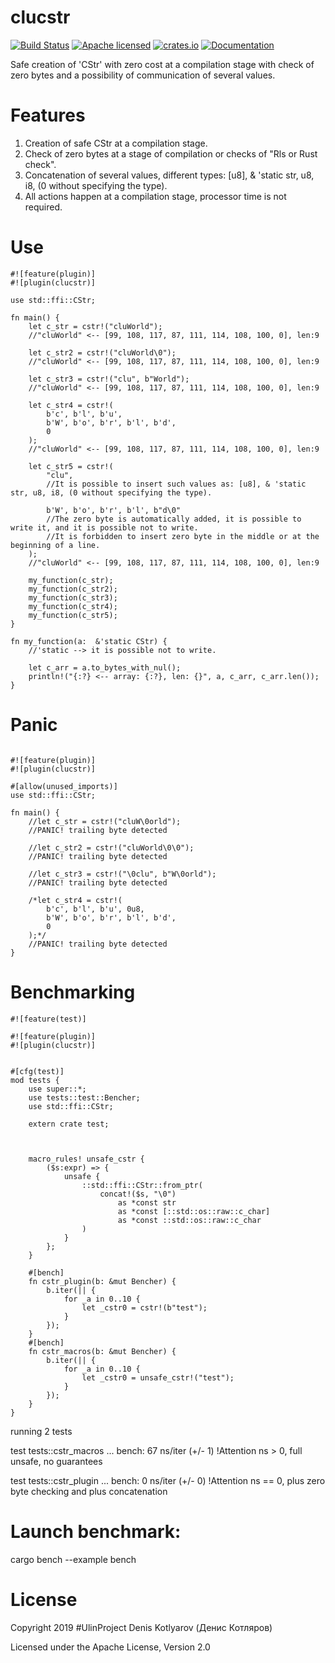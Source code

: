 # clucstr
[![Build Status](https://travis-ci.org/clucompany/cluCStr.svg?branch=master)](https://travis-ci.org/clucompany/cluCStr)
[![Apache licensed](https://img.shields.io/badge/license-Apache%202.0-blue.svg)](./LICENSE)
[![crates.io](http://meritbadge.herokuapp.com/clucstr)](https://crates.io/crates/clucstr)
[![Documentation](https://docs.rs/clucstr/badge.svg)](https://docs.rs/clucstr)

Safe creation of 'CStr' with zero cost at a compilation stage with check of zero bytes and a possibility of communication of several values.

# Features
1. Creation of safe CStr at a compilation stage.
2. Check of zero bytes at a stage of compilation or checks of "Rls or Rust check".
3. Concatenation of several values, different types: [u8], & 'static str, u8, i8, (0 without specifying the type).
4. All actions happen at a compilation stage, processor time is not required.

# Use
```
#![feature(plugin)]
#![plugin(clucstr)]

use std::ffi::CStr;

fn main() {
	let c_str = cstr!("cluWorld");
	//"cluWorld" <-- [99, 108, 117, 87, 111, 114, 108, 100, 0], len:9
	
	let c_str2 = cstr!("cluWorld\0");
	//"cluWorld" <-- [99, 108, 117, 87, 111, 114, 108, 100, 0], len:9
	
	let c_str3 = cstr!("clu", b"World");
	//"cluWorld" <-- [99, 108, 117, 87, 111, 114, 108, 100, 0], len:9
	
	let c_str4 = cstr!(
		b'c', b'l', b'u',
		b'W', b'o', b'r', b'l', b'd',
		0
	);
	//"cluWorld" <-- [99, 108, 117, 87, 111, 114, 108, 100, 0], len:9
	
	let c_str5 = cstr!(
		"clu",
		//It is possible to insert such values as: [u8], & 'static str, u8, i8, (0 without specifying the type).
		
		b'W', b'o', b'r', b'l', b"d\0"
		//The zero byte is automatically added, it is possible to write it, and it is possible not to write.
		//It is forbidden to insert zero byte in the middle or at the beginning of a line.
	);
	//"cluWorld" <-- [99, 108, 117, 87, 111, 114, 108, 100, 0], len:9
	
	my_function(c_str);
	my_function(c_str2);
	my_function(c_str3);
	my_function(c_str4);
	my_function(c_str5);
}

fn my_function(a:  &'static CStr) {
	//'static --> it is possible not to write.
	
	let c_arr = a.to_bytes_with_nul();
	println!("{:?} <-- array: {:?}, len: {}", a, c_arr, c_arr.len());
}
```

# Panic
```

#![feature(plugin)]
#![plugin(clucstr)]

#[allow(unused_imports)]
use std::ffi::CStr;

fn main() {
	//let c_str = cstr!("cluW\0orld");
	//PANIC! trailing byte detected
	
	//let c_str2 = cstr!("cluWorld\0\0");
	//PANIC! trailing byte detected
	
	//let c_str3 = cstr!("\0clu", b"W\0orld");
	//PANIC! trailing byte detected
	
	/*let c_str4 = cstr!(
		b'c', b'l', b'u', 0u8,
		b'W', b'o', b'r', b'l', b'd',
		0
	);*/
	//PANIC! trailing byte detected
}
```

# Benchmarking

```
#![feature(test)]

#![feature(plugin)]
#![plugin(clucstr)]


#[cfg(test)]
mod tests {
	use super::*;
	use tests::test::Bencher;
	use std::ffi::CStr;
	
	extern crate test;
	
	
	
	macro_rules! unsafe_cstr {
		($s:expr) => {
			unsafe {
		   		::std::ffi::CStr::from_ptr(
					concat!($s, "\0") 
						as *const str  
						as *const [::std::os::raw::c_char] 
						as *const ::std::os::raw::c_char
				)
			}
		};
	}
	
	#[bench]
	fn cstr_plugin(b: &mut Bencher) {
		b.iter(|| {
			for _a in 0..10 {
				let _cstr0 = cstr!(b"test");
			}
		});
	}
	#[bench]
	fn cstr_macros(b: &mut Bencher) {
		b.iter(|| {
			for _a in 0..10 {
				let _cstr0 = unsafe_cstr!("test");
			}
		});
	}
}
``` 
running 2 tests

test tests::cstr_macros ... bench:		  67 ns/iter (+/- 1) !Attention ns > 0, full unsafe, no guarantees

test tests::cstr_plugin ... bench:		   0 ns/iter (+/- 0) !Attention ns == 0, plus zero byte checking and plus concatenation

# Launch benchmark: 

cargo bench --example bench

# License

Copyright 2019 #UlinProject Denis Kotlyarov (Денис Котляров)

Licensed under the Apache License, Version 2.0